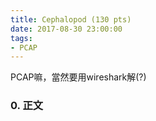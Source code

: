 ```yaml
---
title: Cephalopod (130 pts)
date: 2017-08-30 23:00:00
tags:
- PCAP
---
```

PCAP嘛，當然要用wireshark解(?)

### 0. 正文

